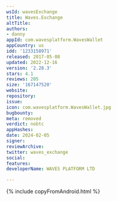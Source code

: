 ```yaml
---
wsId: wavesExchange
title: Waves.Exchange
altTitle: 
authors:
- danny
appId: com.wavesplatform.WavesWallet
appCountry: us
idd: '1233158971'
released: 2017-05-08
updated: 2022-12-16
version: '2.28.3'
stars: 4.1
reviews: 205
size: '167147520'
website: 
repository: 
issue: 
icon: com.wavesplatform.WavesWallet.jpg
bugbounty: 
meta: removed
verdict: nobtc
appHashes: 
date: 2024-02-05
signer: 
reviewArchive: 
twitter: waves_exchange
social: 
features: 
developerName: WAVES PLATFORM LTD

---
```


{% include copyFromAndroid.html %}